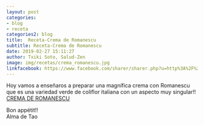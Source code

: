 ```yaml
---
layout: post
categories:
- blog
- receta
categories2: blog
title:  Receta-Crema de Romanescu
subtitle: Receta-Crema de Romanescu
date: 2019-02-27 15:11:27
author: Txiki Soto, Salud-Zen
image: img/recetas/crema_romanescu.jpg
linkfacebook: https://www.facebook.com/sharer/sharer.php?u=http%3A%2F%2Fwww.salud-zen.com%2Fblog%2F2019%2F02%2F27%2Freceta-crema-romanescu.html&amp;src=sdkpreparse
---
```



Hoy vamos a enseñaros a preparar una magnífica crema con Romanescu que es una variedad verde de coliflor italiana con un aspecto muy singular!!  
[CREMA DE ROMANESCU][receta]

Bon appétit!!  
Alma de Tao

[receta]: {{site.url}}{{site.baseurl}}/cremas/2019/02/27/crema-romanescu.html
